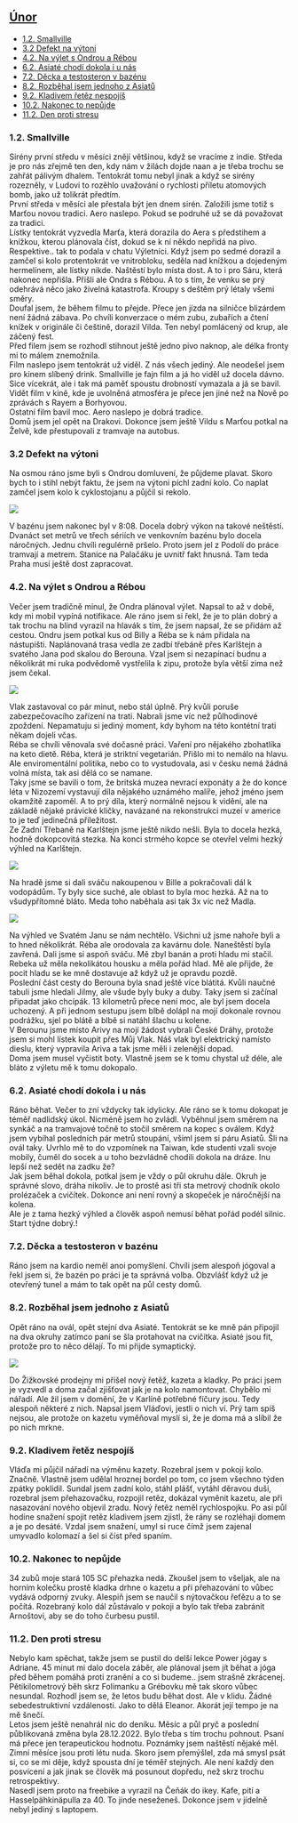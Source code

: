 ## [Únor](2023.md) <!-- omit in toc --> 

- [1.2. Smallville](#12-smallville)
- [3.2 Defekt na výtoni](#32-defekt-na-výtoni)
- [4.2. Na výlet s Ondrou a Rébou](#42-na-výlet-s-ondrou-a-rébou)
- [6.2. Asiaté chodí dokola i u nás](#62-asiaté-chodí-dokola-i-u-nás)
- [7.2. Děcka a testosteron v bazénu](#72-děcka-a-testosteron-v-bazénu)
- [8.2. Rozběhal jsem jednoho z Asiatů](#82-rozběhal-jsem-jednoho-z-asiatů)
- [9.2. Kladivem řetěz nespojíš](#92-kladivem-řetěz-nespojíš)
- [10.2. Nakonec to nepůjde](#102-nakonec-to-nepůjde)
- [11.2. Den proti stresu](#112-den-proti-stresu)

### 1.2. Smallville

Sirény první středu v měsíci znějí většinou, když se vracíme z indie. Středa je pro nás zřejmě ten den, kdy nám v žilách dojde naan a je třeba trochu se zahřát pálivým dhalem. Tentokrát tomu nebyl jinak a když se sirény rozezněly, v Ludovi to rozěhlo uvažování o rychlosti příletu atomových bomb, jako už tolikrát předtím.\
První středa v měsíci ale přestala být jen dnem sirén. Založili jsme totiž s Marťou novou tradici. Aero naslepo. Pokud se podruhé už se dá považovat za tradici.\
Lístky tentokrát vyzvedla Marťa, která dorazila do Aera s předstihem a knížkou, kterou plánovala číst, dokud se k ní někdo nepřidá na pivo. Respektive.. tak to podala v chatu Výletníci. Když jsem po sedmé dorazil a zamčel si kolo protentokrát ve vnitrobloku, seděla nad knížkou a dojedeným hermelínem, ale lístky nikde. Naštěstí bylo místa dost. A to i pro Sáru, která nakonec nepřišla. Přišli ale Ondra s Rébou. A to s tím, že venku se prý odehrává něco jako živelná katastrofa. Kroupy s deštěm prý létaly všemi směry.\
Doufal jsem, že během filmu to přejde. Přece jen jízda na silničce blizárdem není žádná zábava. Po chvíli konverzace o mém zubu, zubařích a čtení knížek v originále či češtině, dorazil Vilda. Ten nebyl pomlácený od krup, ale záčený fest.\
Před filem jsem se rozhodl stihnout ještě jedno pivo naknop, ale délka fronty mi to málem znemožnila.\
Film naslepo jsem tentokrát už viděl. Z nás všech jediný. Ale neodešel jsem pro kinem slíbený drink. Smallville je fajn film a já ho viděl už docela dávno. Sice vícekrát, ale i tak má paměť spoustu drobností vymazala a já se bavil. Vidět film v kině, kde je uvolněná atmosféra je přece jen jiné než na Nově po zprávách s Rayem a Borhyovou.\
Ostatní film bavil moc. Aero naslepo je dobrá tradice.\
Domů jsem jel opět na Drakovi. Dokonce jsem ještě Vildu s Marťou potkal na Želvě, kde přestupovali z tramvaje na autobus.

### 3.2 Defekt na výtoni

Na osmou ráno jsme byli s Ondrou domluvení, že půjdeme plavat. Skoro bych to i stihl nebýt faktu, že jsem na výtoni píchl zadní kolo. Co naplat zamčel jsem kolo k cyklostojanu a půjčil si rekolo.

<a href="../images/2023_february/3_1.jpg" target="_blank"><img src="../images/thumbnails/2023_february/3_1.jpg"></a>

V bazénu jsem nakonec byl v 8:08. Docela dobrý výkon na takové neštěstí. Dvanáct set metrů ve třech sériích ve venkovním bazénu bylo docela náročných. Jednu chvíli regulérně pršelo. Proto jsem jel z Podolí do práce tramvají a metrem. Stanice na Palačáku je uvnitř fakt hnusná. Tam teda Praha musí ještě dost zapracovat.

### 4.2. Na výlet s Ondrou a Rébou

Večer jsem tradičně minul, že Ondra plánoval výlet. Napsal to až v době, kdy mi mobil vypíná notifikace. Ale ráno jsem si řekl, že je to plán dobrý a tak trochu na blind vyrazil na hlavák s tím, že jsem napsal, že se přidám až cestou. Ondru jsem potkal kus od Billy a Réba se k nám přidala na nástupišti. Naplánovaná trasa vedla ze zadbí třebáně přes Karlštejn a svatého Jana pod skalou do Berouna. Vzal jsem si nezapínací budnu a několikrát mi ruka podvědomě vystřelila k zipu, protože byla větší zima než jsem čekal.

<a href="../images/2023_february/4_1.jpg" target="_blank"><img src="../images/thumbnails/2023_february/4_1.jpg"></a>

Vlak zastavoval co pár minut, nebo stál úplně. Prý kvůli poruše zabezpečovacího zařízení na trati. Nabrali jsme víc než půlhodinové zpoždení. Nepamatuju si jediný moment, kdy byhom na této kontétní trati někam dojeli včas.\
Réba se chvíli věnovala své dočasné práci. Vaření pro nějakého zbohatlíka na keto dietě. Réba, která je striktní vegetarián. Přišlo mi to nemálo na hlavu. Ale enviromentální politika, nebo co to vystudovala, asi v česku nemá žádná volná místa, tak asi dělá co se namane.\
Taky jsme se bavili o tom, že britská muzea nevrací exponáty a že do konce léta v Nizozemí vystavují díla nějakého uznámého malíře, jehož jméno jsem okamžitě zapoměl. A to prý díla, který normálně nejsou k vidění, ale na základě nějaké právické kličky, navázané na rekonstrukci muzeí v americe to je teď jedinečná příležitost.\
Ze Zadní Třebaně na Karlštejn jsme ještě nikdo nešli. Byla to docela hezká, hodně dokopcovitá stezka. Na konci strmého kopce se otevřel velmi hezký výhled na Karlštejn.

<a href="../images/2023_february/4_2.jpg" target="_blank"><img src="../images/thumbnails/2023_february/4_2.jpg"></a>

Na hradě jsme si dali sváču nakoupenou v Bille a pokračovali dál k vodopádům. Ty byly sice suché, ale oblast to byla moc hezká. Až na to všudypřítomné bláto. Meda toho naběhala asi tak 3x víc než Madla.

<a href="../images/2023_february/4_3.jpg" target="_blank"><img src="../images/thumbnails/2023_february/4_3.jpg"></a>

Na výhled ve Svatém Janu se nám nechtělo. Všichni už jsme nahoře byli a to hned několikrát. Réba ale orodovala za kavárnu dole. Naneštěstí byla zavřená. Dali jsme si aspoň sváču. Mě zbyl banán a proti hladu mi stačil. Rebeka už měla nekolikátou housku a měla pořád hlad. Mě ale přijde, že pocit hladu se ke mně dostavuje až když už je opravdu pozdě.\
Poslední část cesty do Berouna byla snad ještě více blátitá. Kvůli naučné tabuli jsme hledali Jilmy, ale všude byly buky a duby. Taky jsem si začínal připadat jako chcípák. 13 kilometrů přece není moc, ale byl jsem docela uchozený. A při jednom sestupu jsem blbě dolápl na mojí dokonale rovnou podrážku, sjel po blátě a blbě si natáhl šlachu u kolene.\
V Berounu jsme místo Arivy na mojí žádost vybrali České Dráhy, protože jsem si mohl lístek koupit přes Můj Vlak. Náš vlak byl elektrický namísto dieslu, který vypravila Ariva a tak jsme měli i zelenější dopad.\
Doma jsem musel vyčistit boty. Vlastně jsem se k tomu chystal už déle, ale bláto z výletu mě k tomu dokopalo.

### 6.2. Asiaté chodí dokola i u nás

Ráno běhat. Večer to zní vždycky tak idylicky. Ale ráno se k tomu dokopat je téměř nadlidský úkol. Nicméně jsem ho zvládl. Vyběhnul jsem směrem na synkáč a na tramvajové točně to stočil směrem na kopec s oválem. Když jsem vybíhal posledních pár metrů stoupání, všiml jsem si páru Asiatů. Šli na ovál taky. Uvrhlo mě to do vzpomínek na Taiwan, kde studenti vzali svoje mobily, čuměl do socek a u toho bezvládně chodili dokola na dráze. Inu lepší než sedět na zadku že?\
Jak jsem běhal dokola, potkal jsem je vždy o půl okruhu dále. Okruh je správné slovo, dráha nikoliv. Je to prostě asi tři sta metrový chodník okolo prolézaček a cvičítek. Dokonce ani není rovný a skopeček je náročnější na kolena.\
Ale je z tama hezký výhled a člověk aspoň nemusí běhat pořád podél silnic.\
Start týdne dobrý.!

### 7.2. Děcka a testosteron v bazénu

Ráno jsem na kardio neměl anoi pomyšlení. Chvíli jsem alespoň jógoval a řekl jsem si, že bazén po práci je ta správná volba. Obzvlášť když už je otevřený tunel a mám to tak opět na půl cesty domů.

### 8.2. Rozběhal jsem jednoho z Asiatů

Opět ráno na ovál, opět stejní dva Asiaté. Tentokrát se ke mně pán připojil na dva okruhy zatímco paní se šla protahovat na cvičítka. Asiaté jsou fit, protože pro to něco dělají. To mi přijde symaptický.

<a href="../images/2023_february/8_1.jpg" target="_blank"><img src="../images/thumbnails/2023_february/8_1.jpg"></a>

Do Žižkovské prodejny mi přišel nový řetěž, kazeta a kladky. Po práci jsem je vyzvedl a doma začal zjišťovat jak je na kolo namontovat. Chybělo mi nářadí. Ale žil jsem v domění, že v Karlíně potřebné fíčury jsou. Tedy alespoň některé z nich. Napsal jsem Vláďovi, jestli o nich ví. Prý tam spíš nejsou, ale protože on kazetu vyměňoval myslí si, že je doma má a slíbil že po nich mrkne.

### 9.2. Kladivem řetěz nespojíš

Vláďa mi půjčil nářadí na výměnu kazety. Rozebral jsem v pokoji kolo. Značně. Vlastně jsem udělal hroznej bordel po tom, co jsem všechno týden zpátky poklidil. Sundal jsem zadní kolo, stáhl plášť, vytáhl děravou duši, rozebral jsem přehazovačku, rozpojil retěz, dokázal vyměnit kazetu, ale při nasazování nového objevil zradu. Nový řetěz neměl rychlospojku. Po asi půl hodine snažení spojit retěz kladivem jsem zjistl, že rány se rozléhají domem a je po desáté. Vzdal jsem snažení, umyl si ruce čímž jsem zajenal umyvadlo kolomazí a šel si číst před spaním.

### 10.2. Nakonec to nepůjde

34 zubů moje stará 105 SC přehazka nedá. Zkoušel jsem to všeljak, ale na horním kolečku prostě kladka drhne o kazetu a při přehazování to vůbec vydává odporný zvuky. Alespiň jsem se naučil s nýtovačkou řeťězu a to se počítá. Rozebraný kolo dál zůstávalo v pokoji a bylo tak třeba zabránit Arnoštovi, aby se do toho čurbesu pustil.

### 11.2. Den proti stresu

Nebylo kam spěchat, takže jsem se pustil do delší lekce Power jógay s Adriane. 45 minut mi dalo docela záběr, ale plánoval jsem jít běhat a jóga před během pomáhá proti zranění a co si budeme.. jsem strašně zkrácenej.\
Pětikilometrový běh skrz Folimanku a Grébovku mě tak skoro vůbec nesundal. Rozhodl jsem se, že letos budu běhat dost. Ale v klidu. Žádné sebedestruktivní vzdálenosti. Jako to dělá Eleanor. Akorát její tempo je na mě šnečí.\
Letos jsem ještě nenahrál nic do deníku. Měsíc a půl pryč a poslední půblikovaná změna byla 28.12.2022. Bylo třeba s tím trochu pohnout. Psaní má přece jen terapeutickou hodnotu. Poznámky jsem naštěstí nějaké měl.\
Zimní měsíce jsou proti létu nuda. Skoro jsem přemýšlel, zda má smysl psát si, co se mi děje, když spousta dní je téměř stejných. Ale není každý den posvícení a jak jinak se člověk má posunout dopředu, než skrz trochu retrospektivy.\
Nasedl jsem proto na freebike a vyrazil na Čeňák do ikey. Kafe, pití a Hasselpähkinäpulla za 40. To jinde neseženeš. Dokonce jsem v jídelně nebyl jediný s laptopem.
